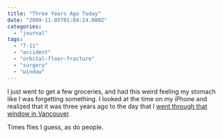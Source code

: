 ```yaml
---
title: "Three Years Ago Today"
date: "2009-11-05T01:04:24.000Z"
categories: 
  - "journal"
tags: 
  - "7-11"
  - "accident"
  - "orbital-floor-fracture"
  - "surgery"
  - "window"
---
```


I just went to get a few groceries, and had this weird feeling my stomach like I was forgetting something. I looked at the time on my iPhone and realized that it was three years ago to the day that I [went through that window in Vancouver](http://www.migratorynerd.com/blog/2006/saturday-night/).

Times flies I guess, as do people.
